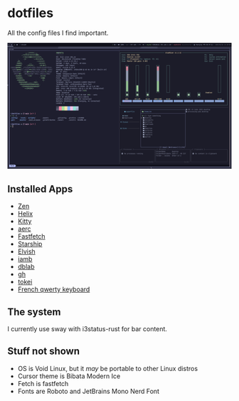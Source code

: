 # dotfiles

All the config files I find important.

![A screenshot of my terminal](assets/terminal.png)

## Installed Apps

- [Zen](https://zen-browser.app)
- [Helix](https://helix-editor.com)
- [Kitty](https://github.com/kovidgoyal/kitty)
- [aerc](http://aerc-mail.org/)
- [Fastfetch](https://github.com/fastfetch-cli/fastfetch)
- [Starship](https://starship.rs)
- [Elvish](https://elv.sh)
- [iamb](https://iamb.chat)
- [dblab](https://github.com/danvergara/dblab)
- [gh](https://github.com/cli/cli)
- [tokei](https://github.com/XAMPPRocky/tokei)
- [French qwerty keyboard](https://qwerty-fr.org/)

## The system

I currently use sway with i3status-rust for bar content.

## Stuff not shown

- OS is Void Linux, but it _may_ be portable to other Linux distros
- Cursor theme is Bibata Modern Ice
- Fetch is fastfetch
- Fonts are Roboto and JetBrains Mono Nerd Font
